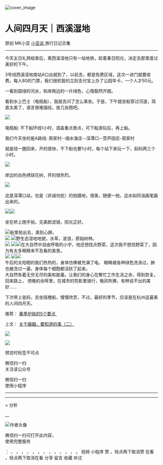 ![cover_image](http://mmbiz.qpic.cn/mmbiz_jpg/A8SKDch4cJEYheRgdsF4EF7Drm0XeFSdcb9vLArsKetUiaz9m1kxCfdUnVyPGUVUpnMoRRYW1KmnVX7uG6yPUWQ/0?wx_fmt=jpeg)

#  人间四月天｜西溪湿地

原创  MK小亚  [ 小亚说 ](https://mp.weixin.qq.com/mp/appmsgalbum?__biz=MzUxNDAwNTk0MQ==&action=getalbum&album_id=2876587720456847362#wechat_redirect) 旅行日记合集

__ _ _ _ _

  

今天主日礼拜结束后，离西溪湿地只有一站地铁，趁着春日阳光，决定去那里度过美好的下午。

  

3号线西溪湿地南站A口出就到了，以前去，都是免费区域，这次一进门就要收费。每人80的门票，我们很机智的立刻支付宝上办了公园年卡，一个人才50元。

  

一看到碧绿的河水，和岸两边的一片绿色，心情豁然开朗。

  

看到水上巴士（电瓶船），我就去问了怎么乘坐。于是，下午就坐船穿过河道，简直太美了，语言很难描绘。放几张图吧。

  

![](https://mmbiz.qpic.cn/mmbiz_jpg/A8SKDch4cJEYheRgdsF4EF7Drm0XeFSdIuhs9y9iaFkzkZVE7UXicNF8dFmViaibmUhxxc7qXjBhB2yw5UeuBqxCZA/640?wx_fmt=jpeg)
​

  

电瓶船: 不下船环线1小时，涵盖重点景点，可下船游玩后，再上船。

  
我们今天坐的是A路线: 周家村--烟水渔庄--深潭口--茭芦田庄-周家村

  

就是绕一圈回来，开的很快，不下船也要1小时，每个站下来玩一下，起码两三个小时。  

  

![](https://mmbiz.qpic.cn/mmbiz_jpg/A8SKDch4cJEYheRgdsF4EF7Drm0XeFSd7onWc9wR6w2pF2qTd596a6gXyKwVbAnVeHzDu9Ho2WJ5s4L3BwqMcw/640?wx_fmt=jpeg)
​

岸边的白色绣球花树，开的很热烈。

  

![](https://mmbiz.qpic.cn/mmbiz_jpg/A8SKDch4cJEYheRgdsF4EF7Drm0XeFSd44ODDiaI0MMfH9fAFiaLdq2kFrNzLRCL9UJYqtfL1DbXKMlIdrDxaDAQ/640?wx_fmt=jpeg)
​

这是深潭口站，也是〈非诚勿扰〉的拍摄地，很美，随便一拍，这水如同油画笔画出来的。

  

![](https://mmbiz.qpic.cn/mmbiz_jpg/A8SKDch4cJEYheRgdsF4EF7Drm0XeFSdlnETlsXDps4YfR5ZNmQxwIHK6ppjBEm9zdVC8GTdenpzKungJSrZ4g/640?wx_fmt=jpeg)
​
![](https://mmbiz.qpic.cn/mmbiz_jpg/A8SKDch4cJEYheRgdsF4EF7Drm0XeFSd93bBTiatUmyoARKE80aVAUZwYFic1x9ZT8icwrJMZMGYaywsFAcEVeVIQ/640?wx_fmt=jpeg)
​

坐在桥上随手拍，无美颜滤镜，阳光正好。

  

![](https://mmbiz.qpic.cn/mmbiz_jpg/A8SKDch4cJEYheRgdsF4EF7Drm0XeFSdQEiatEyoTxyrN4iccX8dudyHZK5H1QuNvnSqbGRdo0JaLJpJlR4CE2hg/640?wx_fmt=jpeg)
​  船里拍出去，美到心醉。  
![](https://mmbiz.qpic.cn/mmbiz_jpg/A8SKDch4cJEYheRgdsF4EF7Drm0XeFSd5M32ZiaH9gq0vxo2ZgvTf1IYZnEJXwgCLytJOyIFjJdlyN7lHYp4RAQ/640?wx_fmt=jpeg)
![](https://mmbiz.qpic.cn/mmbiz_jpg/A8SKDch4cJEYheRgdsF4EF7Drm0XeFSd5Do0tbQgGGiaK8DibVx13GXDiazL7eUO4DGkcIYlxfrmp3tCEoRM5MibrQ/640?wx_fmt=jpeg)
​  野生态湿地地貌，水草​，波浪，原始树林。  
![](https://mmbiz.qpic.cn/mmbiz_jpg/A8SKDch4cJEYheRgdsF4EF7Drm0XeFSdFgsgzsNE81uqXicEibT7zsYt60XTNzxtmdW9HiaC65fsp2ibDFVvcP7H3g/640?wx_fmt=jpeg)
![](https://mmbiz.qpic.cn/mmbiz_jpg/A8SKDch4cJEYheRgdsF4EF7Drm0XeFSdaa602Ry4UicjsSuTOdWVCdfvJTic05H34o2ibSKABAUd1mlsuRIRQhykg/640?wx_fmt=jpeg)
​
![](https://mmbiz.qpic.cn/mmbiz_jpg/A8SKDch4cJEYheRgdsF4EF7Drm0XeFSdN5TibDrCWnQjWzOYZnHKSMVeVFDCavjCACC9hSjIMiaiaXoZ1VAnMzwYA/640?wx_fmt=jpeg)
​  在大自然中自由呼吸的小宇，他还想找点野菜，这次我不想找野菜了，因为有太多眼睛来不及看的美景。  
![](https://mmbiz.qpic.cn/mmbiz_jpg/A8SKDch4cJEYheRgdsF4EF7Drm0XeFSdDaW8oichgYGfJAIVQTgMqib0PWogvwZqlOpvFxdBo9qr7fOuyO8pJoaA/640?wx_fmt=jpeg)
![](https://mmbiz.qpic.cn/mmbiz_jpg/A8SKDch4cJEYheRgdsF4EF7Drm0XeFSdcKic1HJRmLBJ5ocNkE8xwKpqstrFwnaRNR5ox5OWHQ10QyKvD5AJ6AA/640?wx_fmt=jpeg)
​
![](https://mmbiz.qpic.cn/mmbiz_jpg/A8SKDch4cJEYheRgdsF4EF7Drm0XeFSdaw010UIOTYbEYtTDJgPAe5Wib8JibSfVY7VlWTCOwJxItlaCaXFbnCPg/640?wx_fmt=jpeg)
​  
午后的太阳晒的我们热热的，身体仿佛被充满了电。  眼睛被各种绿色洗涤过，肺也被洗过一遍，身体每个细胞都活跃了起来。  
大自然有着无穷无尽的美和能量。让我们的身心在繁忙工作生活之余，得到恢复。  
回来路上，  傍晚的余晖里，在城市的剪影里骑行，晚风吹拂，有种说不出的美好……  
  
  
  
  
下次带上爸妈，去坐摇橹船，慢慢欣赏，不过，最好的季节，应该是在杭州这最美的人间四月天。  
  
  

推荐： [ 春季护肤的5个要点
](https://mp.weixin.qq.com/s?__biz=MzUxNDAwNTk0MQ==&mid=2247484696&idx=1&sn=1009bf8ae40389c4b11ed745b3d55f3d&scene=21#wechat_redirect)
‍  ‍  

上文： [ 关于婚姻，要知道的事（二）
](https://mp.weixin.qq.com/s?__biz=MzUxNDAwNTk0MQ==&mid=2247484907&idx=1&sn=c7fc27187cbcfef3f69d65f0511b5fb0&scene=21#wechat_redirect)

![](https://mmbiz.qpic.cn/mmbiz_gif/b96CibCt70iaZ7Bia3Wm91cEuWhERXfCYjTia9tf7aMjVBNRETSa2NpGjCV6tyNvgCLos8LBgwEgxcwaIw8zdOsG7A/640?wx_fmt=gif)

![](https://mmbiz.qpic.cn/mmbiz_jpg/A8SKDch4cJEicCnqTxiatgGquhIicZ1wJ1Dth5YOOzoYV7U4N3HmiaO0vVAzjOpBVdtF0gnL632Fc7HqiaDmgveQDEw/640?wx_fmt=jpeg)

  

预览时标签不可点

微信扫一扫  
关注该公众号



微信扫一扫  
使用小程序

****



****



×  分析

__

![作者头像](http://mmbiz.qpic.cn/mmbiz_png/A8SKDch4cJE0KicTMyrVCx3VLqEgic5sJ1V5QeGZTibG9GLZlSCXSj5ByXNkib5PBrZVMkI41KKxgwE1K9gfypUeRg/0?wx_fmt=png)

微信扫一扫可打开此内容，  
使用完整服务

：  ，  ，  ，  ，  ，  ，  ，  ，  ，  ，  ，  ，  。  视频  小程序  赞  ，轻点两下取消赞  在看  ，轻点两下取消在看
分享  留言  收藏  听过

